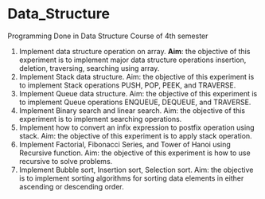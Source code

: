 # Data_Structure
Programming Done in Data Structure Course of 4th semester


1. Implement data structure operation on array. **Aim**: the objective of this experiment is to implement major data structure
operations insertion, deletion, traversing, searching using array.
2. Implement Stack data structure.
Aim: the objective of this experiment is to implement Stack operations PUSH,
POP, PEEK, and TRAVERSE.
3. Implement Queue data structure.
Aim: the objective of this experiment is to implement Queue operations
ENQUEUE, DEQUEUE, and TRAVERSE.
4. Implement Binary search and linear search.
Aim: the objective of this experiment is to implement searching operations.
5. Implement how to convert an infix expression to postfix operation using stack.
Aim: the objective of this experiment is to apply stack operation.
6. Implement Factorial, Fibonacci Series, and Tower of Hanoi using Recursive
function.
Aim: the objective of this experiment is how to use recursive to solve problems.
7. Implement Bubble sort, Insertion sort, Selection sort.
Aim: the objective is to implement sorting algorithms for sorting data elements in
either ascending or descending order.
